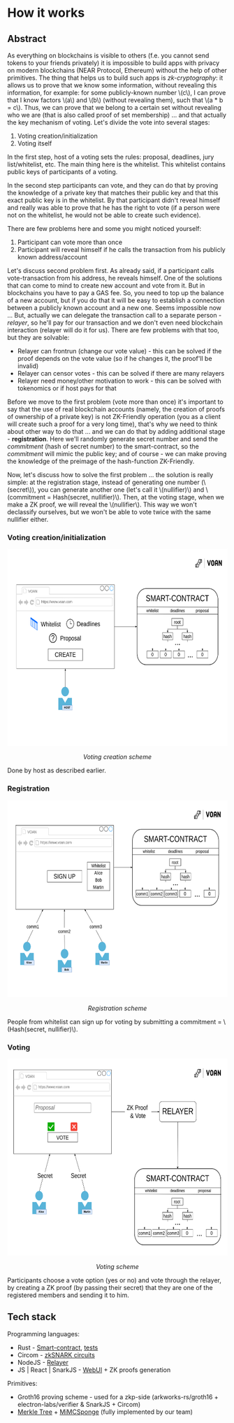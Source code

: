 # How it works

## Abstract
As everything on blockchains is visible to others (f.e. you cannot send tokens to your friends privately) it is impossible to build apps with privacy on modern blockchains (NEAR Protocol, Ethereum) without the help of other primitives. The thing that helps us to build such apps is *zk-cryptography*: it allows us to prove that we know some information, without revealing this information, for example: for some publicly-known number \\(c\\), I can prove that I know factors \\(a\\) and \\(b\\) (without revealing them), such that \\(a * b = c\\). Thus, we can prove that we belong to a certain set without revealing who we are (that is also called proof of set membership) ... and that actually the key mechanism of voting. Let's divide the vote into several stages:

1. Voting creation/initialization
2. Voting itself

In the first step, host of a voting sets the rules: proposal, deadlines, jury list/whitelist, etc. The main thing here is the whitelist. This whitelist contains public keys of participants of a voting. 

In the second step participants can vote, and they can do that by proving the knowledge of a private key that matches their public key and that this exact public key is in the whitelist. 
By that participant didn't reveal himself and really was able to prove that he has the right to vote (if a person were not on the whitelist, he would not be able to create such evidence).

There are few problems here and some you might noticed yourself:

1. Participant can vote more than once
2. Participant will reveal himself if he calls the transaction from his publicly known address/account

Let's discuss second problem first. As already said, if a participant calls vote-transaction from his address, he reveals himself. One of the solutions that can come to mind to create new account and vote from it. But in blockchains you have to pay a GAS fee. So, you need to top up the balance of a new account, but if you do that it will be easy to establish a connection between a publicly known account and a new one. Seems impossible now ... But, actually we can delegate the transaction call to a separate person - *relayer*, so he'll pay for our transaction and we don't even need blockchain interaction (relayer will do it for us). There are few problems with that too, but they are solvable:

* Relayer can frontrun (change our vote value) - this can be solved if the proof depends on the vote value (so if he changes it, the proof'll be invalid)
* Relayer can censor votes - this can be solved if there are many relayers
* Relayer need money/other motivation to work - this can be solved with tokenomics or if host pays for that

Before we move to the first problem (vote more than once) it's important to say that the use of real blockchain accounts (namely, the creation of proofs of ownership of a private key) is not ZK-Friendly operation (you as a client will create such a proof for a very long time), that's why we need to think about other way to do that ... and we can do that by adding additional stage - **registration**. Here we'll randomly generate secret number and send the *commitment* (hash of secret number) to the smart-contract, so the *commitment* will mimic the public key; and of course - we can make proving the knowledge of the preimage of the hash-function ZK-Friendly.

Now, let's discuss how to solve the first problem ... the solution is really simple: at the registration stage, instead of generating one number (\\(secret\\)), you can generate another one (let's call it \\(nullifier)\\) ​​and \\(commitment = Hash(secret, nullifier)\\). Then, at the voting stage, when we make a ZK proof, we will reveal the \\(nullifier\\). This way we won't declassify ourselves, but we won't be able to vote twice with the same nullifier either.

### Voting creation/initialization

<p align="center">
    <img src="./images/creating.png" height="450">
</p>
<p align="center">
    <i>Voting creation scheme</i>
</p>

Done by host as described earlier.

### Registration

<p align="center">
    <img src="./images/registration.png" height="450">
</p>
<p align="center">
    <i>Registration scheme</i>
</p>

People from whitelist can sign up for voting by submitting a commitment = \\(Hash(secret, nullifier)\\).

### Voting

<p align="center">
    <img src="./images/voting.png" height="450">
</p>
<p align="center">
    <i>Voting scheme</i>
</p>

Participants choose a vote option (yes or no) 
and vote through the relayer, by creating a ZK proof (by passing their secret) that they are one of the registered members and sending it to him.

## Tech stack
Programming languages: 
* Rust - [Smart-contract](./contract/), [tests](./tests/)
* Circom - [zkSNARK circuits](./circuits/)
* NodeJS - [Relayer](./relayer/)
* JS | React | SnarkJS - [WebUI](./web-ui/) + ZK proofs generation

Primitives:
* Groth16 proving scheme - used for a zkp-side (arkworks-rs/groth16 + electron-labs/verifier & SnarkJS + Circom)
* [Merkle Tree](./contract/src/merkle_tree.rs) + [MiMCSponge](https://github.com/tzilkha/mimc-sponge-rs) (fully implemented by our team)